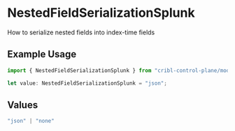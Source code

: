 # NestedFieldSerializationSplunk

How to serialize nested fields into index-time fields

## Example Usage

```typescript
import { NestedFieldSerializationSplunk } from "cribl-control-plane/models/operations";

let value: NestedFieldSerializationSplunk = "json";
```

## Values

```typescript
"json" | "none"
```